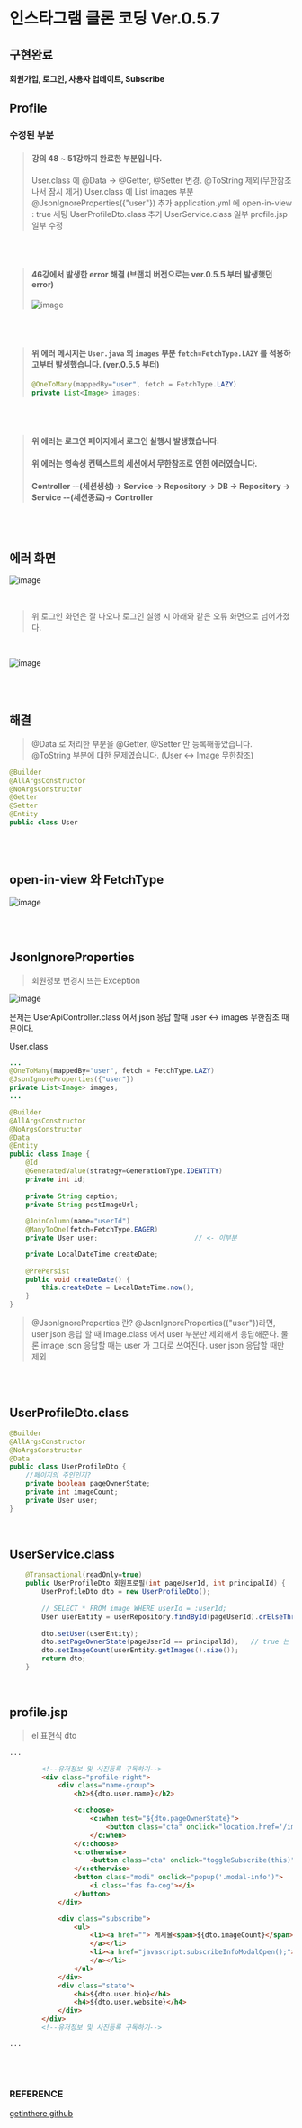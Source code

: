 # 인스타그램 클론 코딩 Ver.0.5.7

## 구현완료

>
#### 회원가입, 로그인, 사용자 업데이트, Subscribe


## Profile

### 수정된 부분

> #### 강의 48 ~ 51강까지 완료한 부분입니다.<br/>
> User.class 에 @Data -> @Getter, @Setter 변경. @ToString 제외(무한참조나서 잠시 제거)
> User.class 에 List<Image> images 부분 @JsonIgnoreProperties({"user"}) 추가
> application.yml 에 open-in-view : true 세팅
> UserProfileDto.class 추가
> UserService.class 일부 
> profile.jsp 일부 수정

<br/><br/>

> #### 46강에서 발생한 error 해결 (브랜치 버전으로는 ver.0.5.5 부터 발생했던 error) <br/>
> ![image](https://user-images.githubusercontent.com/57707484/132374594-fc65ac8d-358d-4671-88e5-c084276b9eff.png) <br/>

<br/><br/>

> #### 위 에러 메시지는 `User.java` 의 `images` 부분 `fetch=FetchType.LAZY` 를 적용하고부터 발생했습니다. (ver.0.5.5 부터)
> ```java
>@OneToMany(mappedBy="user", fetch = FetchType.LAZY)
>private List<Image> images;
> ```

<br/><br/>

> #### 위 에러는 로그인 페이지에서 로그인 실행시 발생했습니다.<br/>
> #### 위 에러는 영속성 컨텍스트의 세션에서 무한참조로 인한 에러였습니다. <br/>
> #### Controller --(세션생성)-> Service -> Repository -> DB -> Repository -> Service --(세션종료)-> Controller <br/>


<br/><br/>

## 에러 화면

![image](https://user-images.githubusercontent.com/57707484/132376055-8cdb32aa-ab95-4d47-bf5c-1ed150af36d3.png)

<br/>

> 위 로그인 화면은 잘 나오나 로그인 실행 시 아래와 같은 오류 화면으로 넘어가졌다.

<br/>

![image](https://user-images.githubusercontent.com/57707484/132376144-6939926c-9968-4a79-be41-d1c141148c86.png)
  
<br/><br/>
  
## 해결
  
> @Data 로 처리한 부분을 @Getter, @Setter 만 등록해놓았습니다. @ToString 부분에 대한 문제였습니다. (User <-> Image 무한참조)
```java
@Builder
@AllArgsConstructor
@NoArgsConstructor
@Getter
@Setter
@Entity
public class User
```
  
<br/><br/>
  
## open-in-view 와 FetchType

![image](https://user-images.githubusercontent.com/57707484/141121622-9eaa0930-3c1b-4a12-b2e6-b07f531b0810.png)
  
  
<br/><br/>  

## JsonIgnoreProperties

> 회원정보 변경시 뜨는 Exception

![image](https://user-images.githubusercontent.com/57707484/141123010-ff69c017-5d4a-4186-8e9e-5a5fa7ae6412.png)

  
문제는 UserApiController.class 에서 json 응답 할때 user <-> images 무한참조 때문이다.
  
  
User.class
```java
...
@OneToMany(mappedBy="user", fetch = FetchType.LAZY)
@JsonIgnoreProperties({"user"})
private List<Image> images;
...
```
  
```java
@Builder
@AllArgsConstructor
@NoArgsConstructor
@Data
@Entity 
public class Image {
	@Id	
	@GeneratedValue(strategy=GenerationType.IDENTITY)
	private int id;
	
	private String caption; 
	private String postImageUrl;
	
	@JoinColumn(name="userId")
	@ManyToOne(fetch=FetchType.EAGER)
	private User user;                        // <- 이부분

	private LocalDateTime createDate;
	
	@PrePersist
	public void createDate() {
		this.createDate = LocalDateTime.now();
	}
}
```
  
>@JsonIgnoreProperties 란?
> @JsonIgnoreProperties({"user"})라면, user json 응답 할 때 Image.class 에서 user 부분만 제외해서 응답해준다.
> 물론 image json 응답할 때는 user 가 그대로 쓰여진다. user json 응답할 때만 제외
  
<br/><br/>
  
## UserProfileDto.class
  
```java
@Builder
@AllArgsConstructor
@NoArgsConstructor
@Data
public class UserProfileDto {
	//페이지의 주인인지?
	private boolean pageOwnerState;
	private int imageCount;
	private User user;
}
```
  
<br/> 
  
## UserService.class

```java
	@Transactional(readOnly=true)
	public UserProfileDto 회원프로필(int pageUserId, int principalId) {
		UserProfileDto dto = new UserProfileDto();
		
		// SELECT * FROM image WHERE userId = :userId; 
		User userEntity = userRepository.findById(pageUserId).orElseThrow(()-> {return new CustomException("해당 프로필 페이지는 없는 페이지입니다."); });
		
		dto.setUser(userEntity);
		dto.setPageOwnerState(pageUserId == principalId);	// true 는 페이지 주인, false 는 주인이 아님
		dto.setImageCount(userEntity.getImages().size());
		return dto;
	}
```

<br/>

## profile.jsp

> el 표현식 dto 

```html
...

		<!--유저정보 및 사진등록 구독하기-->
		<div class="profile-right">
			<div class="name-group">
				<h2>${dto.user.name}</h2>

				<c:choose>
					<c:when test="${dto.pageOwnerState}">
						<button class="cta" onclick="location.href='/image/upload'">사진등록</button>
					</c:when>
				</c:choose>
				<c:otherwise>
					<button class="cta" onclick="toggleSubscribe(this)">구독하기</button>
				</c:otherwise>
				<button class="modi" onclick="popup('.modal-info')">
					<i class="fas fa-cog"></i>
				</button>
			</div>

			<div class="subscribe">
				<ul>
					<li><a href=""> 게시물<span>${dto.imageCount}</span>
					</a></li>
					<li><a href="javascript:subscribeInfoModalOpen();"> 구독정보<span>2</span>
					</a></li>
				</ul>
			</div>
			<div class="state">
				<h4>${dto.user.bio}</h4>
				<h4>${dto.user.website}</h4>
			</div>
		</div>
		<!--유저정보 및 사진등록 구독하기-->

...
```


<br/><br/>

### REFERENCE

>
[getinthere github](https://github.com/codingspecialist/EaszUp-Springboot-Photogram-Start)
